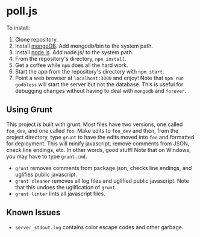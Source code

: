 poll.js
================================
To install:

1. Clone repository.
2. Install [mongoDB](http://www.mongodb.org/downloads). Add mongodb/bin to the system path.
3. Install [node.js](http://nodejs.org/download/). Add node.js/ to the system path.
4. From the repository's directory, `npm install`.
5. Get a coffee while `npm` does all the hard work.
6. Start the app from the repository's directory with `npm start`.
7. Point a web browser at `localhost:3000` and enjoy!
Note that `npm run godbless` will start the server but not the database. This is useful for debugging changes without having to deal with `mongodb` and `forever`.

Using Grunt
---------------------------------
This project is built with grunt. Most files have two versions, one called `foo_dev`, and one called `foo`. Make edits to `foo_dev` and then, from the project directory, type `grunt` to have the edits moved into `foo` and formatted for deployment. This will minify javascript, remove comments from JSON, check line endings, etc. In other words, good stuff! Note that on Windows, you may have to type `grunt.cmd`.

* `grunt` removes comments from package.json, checks line endings, and uglifies public javascript.
* `grunt cleaner` removes all log files and uglified public javascript. Note that this undoes the uglification of `grunt`.
* `grunt linter` lints all javascript files.

Known Issues
---------------------------------
* `server_stdout.log` contains color escape codes and other garbage.
